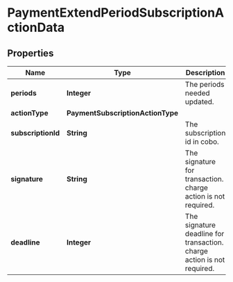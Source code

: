 

# PaymentExtendPeriodSubscriptionActionData


## Properties

| Name | Type | Description | Notes |
|------------ | ------------- | ------------- | -------------|
|**periods** | **Integer** | The periods needed updated. |  [optional] |
|**actionType** | **PaymentSubscriptionActionType** |  |  |
|**subscriptionId** | **String** | The subscription id in cobo. |  |
|**signature** | **String** | The signature for transaction. charge action is not required. |  [optional] |
|**deadline** | **Integer** | The signature deadline for transaction. charge action is not required. |  [optional] |



